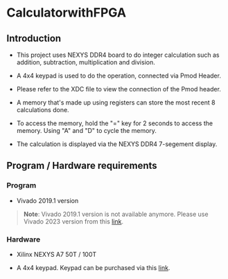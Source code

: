 # CalculatorwithFPGA

## Introduction 
* This project uses NEXYS DDR4 board to do integer calculation such as addition, subtraction, multiplication and division.

* A 4x4 keypad is used to do the operation, connected via Pmod Header.

* Please refer to the XDC file to view the connection of the Pmod header.

* A memory that's made up using registers can store the most recent 8 calculations done.

* To access the memory, hold the "=" key for 2 seconds to access the memory. Using "A" and "D" to cycle the memory.

* The calculation is displayed via the NEXYS DDR4 7-segement display.

## Program / Hardware requirements

### Program 
* Vivado 2019.1 version

> **Note**: Vivado 2019.1 version is not available anymore. Please use Vivado 2023 version from this [link](https://www.xilinx.com/support/download.html).

### Hardware
* Xilinx NEXYS A7 50T / 100T

* A 4x4 keypad. Keypad can be purchased via this [link](https://www.amazon.com/Matrix-Membrane-Keyboard-Arduino-MicrocontrollerWIshioT/dp/B07B4DR5SH/ref=asc_df_B07B4DR5SH/?tag=hyprod-20&linkCode=df0&hvadid=459641693740&hvpos=&hvnetw=g&hvrand=11472968615419084120&hvpone=&hvptwo=&hvqmt=&hvdev=c&hvdvcmdl=&hvlocint=&hvlocphy=9020068&hvtargid=pla-942741144682&psc=1&mcid=0634068134253779bfedfe6580e15e3c).


